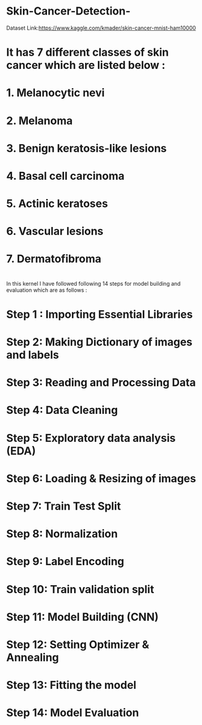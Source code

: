 # Skin-Cancer-Detection-
Dataset Link:https://www.kaggle.com/kmader/skin-cancer-mnist-ham10000
#
# It has 7 different classes of skin cancer which are listed below :
# 1. Melanocytic nevi
# 2. Melanoma
# 3. Benign keratosis-like lesions
# 4. Basal cell carcinoma
# 5. Actinic keratoses
# 6. Vascular lesions
# 7. Dermatofibroma
#
In this kernel I have followed following 14 steps for model building and evaluation which are as follows :
# Step 1 : Importing Essential Libraries
# Step 2: Making Dictionary of images and labels
# Step 3: Reading and Processing Data
# Step 4: Data Cleaning
# Step 5: Exploratory data analysis (EDA)
# Step 6: Loading & Resizing of images
# Step 7: Train Test Split
# Step 8: Normalization
# Step 9: Label Encoding
# Step 10: Train validation split
# Step 11: Model Building (CNN)
# Step 12: Setting Optimizer & Annealing
# Step 13: Fitting the model
# Step 14: Model Evaluation 
